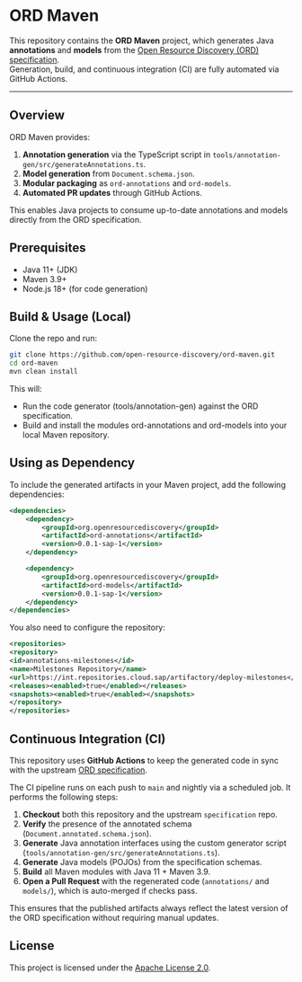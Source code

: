 # ORD Maven

This repository contains the **ORD Maven** project, which generates Java **annotations** and **models** from the [Open Resource Discovery (ORD) specification](https://github.com/open-resource-discovery/specification).  
Generation, build, and continuous integration (CI) are fully automated via GitHub Actions.

---

## Overview

ORD Maven provides:

1. **Annotation generation** via the TypeScript script in `tools/annotation-gen/src/generateAnnotations.ts`.
2. **Model generation** from `Document.schema.json`.
3. **Modular packaging** as `ord-annotations` and `ord-models`.
4. **Automated PR updates** through GitHub Actions.

This enables Java projects to consume up-to-date annotations and models directly from the ORD specification.

## Prerequisites

- Java 11+ (JDK)
- Maven 3.9+
- Node.js 18+ (for code generation)


## Build & Usage (Local)

Clone the repo and run:

```bash
git clone https://github.com/open-resource-discovery/ord-maven.git
cd ord-maven
mvn clean install
```
This will:
- Run the code generator (tools/annotation-gen) against the ORD specification.
- Build and install the modules ord-annotations and ord-models into your local Maven repository.

## Using as Dependency

To include the generated artifacts in your Maven project, add the following dependencies:

```xml
<dependencies>
    <dependency>
        <groupId>org.openresourcediscovery</groupId>
        <artifactId>ord-annotations</artifactId>
        <version>0.0.1-sap-1</version>
    </dependency>

    <dependency>
        <groupId>org.openresourcediscovery</groupId>
        <artifactId>ord-models</artifactId>
        <version>0.0.1-sap-1</version>
    </dependency>
</dependencies>
```

You also need to configure the repository:
```xml
<repositories>
<repository>
<id>annotations-milestones</id>
<name>Milestones Repository</name>
<url>https://int.repositories.cloud.sap/artifactory/deploy-milestones</url>
<releases><enabled>true</enabled></releases>
<snapshots><enabled>true</enabled></snapshots>
</repository>
</repositories>
```

## Continuous Integration (CI)

This repository uses **GitHub Actions** to keep the generated code in sync with the upstream [ORD specification](https://github.com/open-resource-discovery/specification).

The CI pipeline runs on each push to `main` and nightly via a scheduled job. It performs the following steps:

1. **Checkout** both this repository and the upstream `specification` repo.
2. **Verify** the presence of the annotated schema (`Document.annotated.schema.json`).
3. **Generate** Java annotation interfaces using the custom generator script (`tools/annotation-gen/src/generateAnnotations.ts`).
4. **Generate** Java models (POJOs) from the specification schemas.
5. **Build** all Maven modules with Java 11 + Maven 3.9.
6. **Open a Pull Request** with the regenerated code (`annotations/` and `models/`), which is auto-merged if checks pass.

This ensures that the published artifacts always reflect the latest version of the ORD specification without requiring manual updates.

## License

This project is licensed under the [Apache License 2.0](LICENSE).

